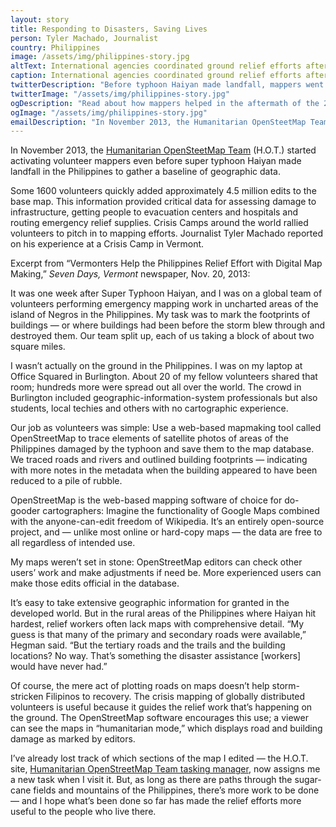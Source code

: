 ```yaml
---
layout: story
title: Responding to Disasters, Saving Lives
person: Tyler Machado, Journalist 
country: Philippines
image: /assets/img/philippines-story.jpg
altText: International agencies coordinated ground relief efforts after Typhoon Haiyan/Yolanda, Republic of the Philippines, November 2013; remote online mapping events supported the work. Photo by U.S. Army, SPC Andrew Robertson.
caption: International agencies coordinated ground relief efforts after Typhoon Haiyan/Yolanda, Republic of the Philippines, November 2013; remote online mapping events supported the work. Photo by U.S. Army, SPC Andrew Robertson.
twitterDescription: "Before typhoon Haiyan made landfall, mappers went to work. #MapGive"
twitterImage: "/assets/img/philippines-story.jpg"
ogDescription: "Read about how mappers helped in the aftermath of the 2013 typhoon Haiyan in the Philippines."
ogImage: "/assets/img/philippines-story.jpg"
emailDescription: "In November 2013, the Humanitarian OpenSteetMap Team (HOT) activated volunteer mappers well in advance of super typhoon Haiyan making landfall in the Philippines in order to gather a baseline of geographic data."
---
```


In November 2013, the <a href="http://hot.openstreetmap.org/about" target="_blank">Humanitarian OpenSteetMap Team</a> (H.O.T.) started activating volunteer mappers even before super typhoon Haiyan made landfall in the Philippines to gather a baseline of geographic data.

Some 1600 volunteers quickly added approximately 4.5 million edits to the base map.
This information provided critical data for assessing damage to infrastructure, getting people to evacuation centers and hospitals and routing emergency relief supplies. Crisis Camps around the world rallied volunteers to pitch in to mapping efforts. Journalist Tyler Machado reported on his experience at a Crisis Camp in Vermont.

Excerpt from “Vermonters Help the Philippines Relief Effort with Digital Map Making,”
*Seven Days, Vermont* newspaper, Nov. 20, 2013:

It was one week after Super Typhoon Haiyan, and I was on a global team of volunteers performing emergency mapping work in uncharted areas of the island of Negros in the Philippines. My task was to mark the footprints of buildings — or where buildings had been before the storm blew through and destroyed them. Our team split up, each of us taking a block of about two square miles.

I wasn’t actually on the ground in the Philippines. I was on my laptop at Office Squared in Burlington. About 20 of my fellow volunteers shared that room; hundreds more were spread out all over the world. The crowd in Burlington included geographic-information-system professionals but also students, local techies and others with no cartographic experience.

Our job as volunteers was simple: Use a web-based mapmaking tool called OpenStreetMap to trace elements of satellite photos of areas of the Philippines damaged by the typhoon and save them to the map database. We traced roads and rivers and outlined building footprints — indicating with more notes in the metadata when the building appeared to have been reduced to a pile of rubble.

OpenStreetMap is the web-based mapping software of choice for do-gooder cartographers: Imagine the functionality of Google Maps combined with the anyone-can-edit freedom of Wikipedia. It’s an entirely open-source project, and — unlike most online or hard-copy maps — the data are free to all regardless of intended use.

My maps weren’t set in stone: OpenStreetMap editors can check other users’ work and make adjustments if need be. More experienced users can make those edits official in the database.

It’s easy to take extensive geographic information for granted in the developed world. But in the rural areas of the Philippines where Haiyan hit hardest, relief workers often lack maps with comprehensive detail. “My guess is that many of the primary and secondary roads were available,” Hegman said. “But the tertiary roads and the trails and the building locations? No way. That’s something the disaster assistance [workers] would have never had.”

Of course, the mere act of plotting roads on maps doesn’t help storm-stricken Filipinos to recovery. The crisis mapping of globally distributed volunteers is useful because it guides the relief work that’s happening on the ground. The OpenStreetMap software encourages this use; a viewer can see the maps in “humanitarian mode,” which displays road and building damage as marked by editors.

I’ve already lost track of which sections of the map I edited — the H.O.T. site, <a href="http://tasks.hotosm.org/" target="_blank">Humanitarian OpenStreetMap Team tasking manager</a>, now assigns me a new task when I visit it. But, as long as there are paths through the sugar-cane fields and mountains of the Philippines, there’s more work to be done — and I hope what’s been done so far has made the relief efforts more useful to the people who live there.
